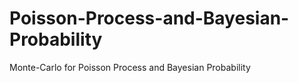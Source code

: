 # Poisson-Process-and-Bayesian-Probability
Monte-Carlo for Poisson Process and Bayesian Probability
